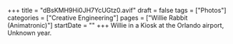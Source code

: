 +++
title = "dBsKMH9Hi0JH7YcUGtz0.avif"
draft = false
tags = ["Photos"]
categories = ["Creative Engineering"]
pages = ["Willie Rabbit (Animatronic)"]
startDate = ""
+++
Willie in a Kiosk at the Orlando airport, Unknown year.
